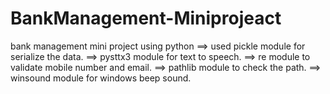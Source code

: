 # BankManagement-Miniprojeact
 bank management mini project using python
 ==> used pickle module for serialize the data.
 ==> pysttx3 module for text to speech.
 ==> re module to validate mobile number and email.
 ==> pathlib module to check the path.
 ==> winsound module for windows beep sound.
